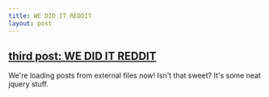 ```yaml
---
title: WE DID IT REDDIT
layout: post
---
```

## [third post: WE DID IT REDDIT]({{page.url}})

We're loading posts from external files now! Isn't that sweet? It's some neat jquery stuff.
